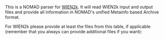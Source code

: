 This is a NOMAD parser for [WIEN2k](http://www.wien2k.at/). It will read WIEN2k input and
output files and provide all information in NOMAD's unified Metainfo based Archive format.

For WIEN2k please provide at least the files from this table, if applicable
(remember that you always can provide additional files if you want):
